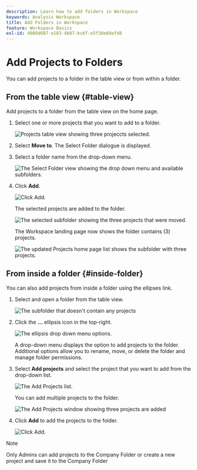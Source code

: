 ```yaml
---
description: Learn how to add folders in Workspace
keywords: Analysis Workspace
title: Add Folders in Workspace
feature: Workspace Basics
exl-id: 4008d087-e183-4b07-bc6f-e5f30e69afd8
---
```

# Add Projects to Folders

You can add projects to a folder in the table view or from within a folder.

## From the table view {#table-view}

Add projects to a folder from the table view on the home page.

1.  Select one or more projects that you want to add to a folder.

    ![Projects table view showing three projeccts selected.](/help/analysis-workspace/build-workspace-project/assets/move-tv-selected.png)

1.  Select **Move to**. The Select Folder dialogue is displayed.

1.  Select a folder name from the drop-down menu.

    ![The Select Folder view showing the drop down menu and available subfolders.](/help/analysis-workspace/build-workspace-project/assets/move-select-folder.png)

1.  Click **Add**.

    ![Click Add.](/help/analysis-workspace/build-workspace-project/assets/move-add.png)

    The selected projects are added to the folder.

    ![The selected subfolder showing the three projects that were moved.](/help/analysis-workspace/build-workspace-project/assets/move-projects-added.png)

    The Workspace landing page now shows the folder contains (3) projects.

    ![The updated Projects home page list shows the subfolder with three projects.](/help/analysis-workspace/build-workspace-project/assets/move-folders-updated.png)

## From inside a folder {#inside-folder}

You can also add projects from inside a folder using the ellipses link.

1.  Select and open a folder from the table view.

    ![The subfolder that doesn't contain any projects](/help/analysis-workspace/build-workspace-project/assets/move-open-folder.png)

1.  Click the **...** ellipsis icon in the top-right.

    ![The ellipsis drop down menu options.](/help/analysis-workspace/build-workspace-project/assets/add-projects-elipsis.png)

    A drop-down menu displays the option to add projects to the folder. Additional options allow you to rename, move, or delete the folder and manage folder permissions.

1.  Select **Add projects** and select the project that you want to add     from the drop-down list.

    ![The Add Projects list.](/help/analysis-workspace/build-workspace-project/assets/select-add-projects.png)

    You can add multiple projects to the folder.

    ![The Add Projects window showing three projects are added](/help/analysis-workspace/build-workspace-project/assets/move-add-multiple-projects.png)

1.  Click **Add** to add the projects to the folder.

    ![Click Add.](/help/analysis-workspace/build-workspace-project/assets/move-added-items.png)


>[!NOTE]
>
>Only Admins can add projects to the Company Folder or create a new project and save it to the Company Folder
